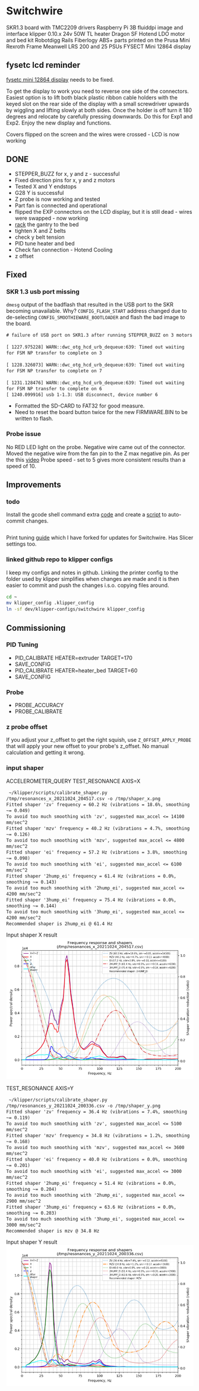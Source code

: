# Switchwire

SKR1.3 board with TMC2209 drivers
Raspberry Pi 3B
fluiddpi image and interface
klipper 0.10.x
24v 50W TL heater
Dragon SF Hotend
LDO motor and bed kit
Robotdigg Rails
Fiberlogy ABS+ parts printed on the Prusa Mini
Rexroth Frame
Meanwell LRS 200 and 25 PSUs
FYSECT Mini 12864 display

## fysetc lcd reminder

[fysetc mini 12864 display](https://wiki.fysetc.com/Manual_for_Mini_panel_on_SKR/) needs to be fixed.

To get the display to work you need to reverse one side of the connectors. Easiest option is to lift both black plastic ribbon cable holders with the keyed slot on the rear side of the display with a small screwdriver upwards by wiggling and lifting slowly at both sides. Once the holder is off turn it 180 degrees and relocate by carefully pressing downwards. Do this for Exp1 and Exp2. Enjoy the new display and functions.

Covers flipped on the screen and the wires were crossed - LCD is now working

## DONE

* STEPPER_BUZZ for x, y and z - successful
* Fixed direction pins for x, y and z motors
* Tested X and Y endstops
* G28 Y is successful
* Z probe is now working and tested
* Part fan is connected and operational
* flipped the EXP connectors on the LCD display, but it is still dead - wires were swapped - now working
* [rack](https://discordapp.com/channels/460117602945990666/741806179247980695/896720699455049738) the gantry to the bed
* tighten X and Z belts
* check y belt tension
* PID tune heater and bed
* Check fan connection - Hotend Cooling
* z offset

## Fixed

### SKR 1.3 usb port missing

`dmesg` output of the badflash that resulted in the USB port to the SKR becoming unavailable.
Why? `CONFIG_FLASH_START` address changed due to de-selecting `CONFIG_SMOOTHIEWARE_BOOTLOADER` and flash the bad image to the board.

```text
# failure of USB port on SKR1.3 after running STEPPER_BUZZ on 3 motors

[ 1227.975228] WARN::dwc_otg_hcd_urb_dequeue:639: Timed out waiting for FSM NP transfer to complete on 3

[ 1228.326073] WARN::dwc_otg_hcd_urb_dequeue:639: Timed out waiting for FSM NP transfer to complete on 7

[ 1231.128476] WARN::dwc_otg_hcd_urb_dequeue:639: Timed out waiting for FSM NP transfer to complete on 6
[ 1240.099916] usb 1-1.3: USB disconnect, device number 6
```

* Formatted the SD-CARD to FAT32 for good measure.
* Need to reset the board button twice for the new FIRMWARE.BIN to be written to flash. 

### Probe issue

No RED LED light on the probe. Negative wire came out of the connector. Moved the negative wire from the fan pin to the Z max negative pin. As per the this [video](https://youtu.be/c7cVv9qbSMw?t=145)
Probe speed - set to 5 gives more consistent results than a speed of 10.

## Improvements

### todo 

Install the gcode shell command extra [code](https://raw.githubusercontent.com/th33xitus/kiauh/master/resources/gcode_shell_command.py) and create a [script](https://raw.githubusercontent.com/th33xitus/kiauh/master/resources/autocommit.sh) to auto-commit changes. 

```

```
Print tuning [guide](https://github.com/AndrewEllis93/Print-Tuning-Guide) which I have forked for updates for Switchwire. Has Slicer settings too.

### linked github repo to klipper configs

I keep my configs and notes in github. Linking the printer config to the folder used by klipper simplifies when changes are made and it is then easier to commit and push the changes i.s.o. copying files around.

```bash
cd ~
mv klipper_config .klipper_config
ln -sf dev/klipper-configs/switchwire klipper_config
```

## Commissioning

### PID Tuning

* PID_CALIBRATE HEATER=extruder TARGET=170
* SAVE_CONFIG
* PID_CALIBRATE HEATER=heater_bed TARGET=60
* SAVE_CONFIG

### Probe 

* PROBE_ACCURACY
* PROBE_CALIBRATE

### z probe offset

If you adjust your z_offset to get the right squish, use `Z_OFFSET_APPLY_PROBE` that will apply your new offset to your probe's z_offset. No manual calculation and getting it wrong.

### input shaper

ACCELEROMETER_QUERY
TEST_RESONANCE AXIS=X

```text
 ~/klipper/scripts/calibrate_shaper.py /tmp/resonances_x_20211024_204517.csv -o /tmp/shaper_x.png
Fitted shaper 'zv' frequency = 60.2 Hz (vibrations = 18.6%, smoothing ~= 0.049)
To avoid too much smoothing with 'zv', suggested max_accel <= 14100 mm/sec^2
Fitted shaper 'mzv' frequency = 40.2 Hz (vibrations = 4.7%, smoothing ~= 0.126)
To avoid too much smoothing with 'mzv', suggested max_accel <= 4800 mm/sec^2
Fitted shaper 'ei' frequency = 57.2 Hz (vibrations = 3.8%, smoothing ~= 0.098)
To avoid too much smoothing with 'ei', suggested max_accel <= 6100 mm/sec^2
Fitted shaper '2hump_ei' frequency = 61.4 Hz (vibrations = 0.0%, smoothing ~= 0.143)
To avoid too much smoothing with '2hump_ei', suggested max_accel <= 4200 mm/sec^2
Fitted shaper '3hump_ei' frequency = 75.4 Hz (vibrations = 0.0%, smoothing ~= 0.144)
To avoid too much smoothing with '3hump_ei', suggested max_accel <= 4200 mm/sec^2
Recommended shaper is 2hump_ei @ 61.4 Hz
```

Input shaper X result ![](shaper_x.png)


TEST_RESONANCE AXIS=Y

```text
 ~/klipper/scripts/calibrate_shaper.py  /tmp/resonances_y_20211024_200336.csv -o /tmp/shaper_y.png
Fitted shaper 'zv' frequency = 36.4 Hz (vibrations = 7.4%, smoothing ~= 0.119)
To avoid too much smoothing with 'zv', suggested max_accel <= 5100 mm/sec^2
Fitted shaper 'mzv' frequency = 34.8 Hz (vibrations = 1.2%, smoothing ~= 0.168)
To avoid too much smoothing with 'mzv', suggested max_accel <= 3600 mm/sec^2
Fitted shaper 'ei' frequency = 40.0 Hz (vibrations = 0.0%, smoothing ~= 0.201)
To avoid too much smoothing with 'ei', suggested max_accel <= 3000 mm/sec^2
Fitted shaper '2hump_ei' frequency = 51.4 Hz (vibrations = 0.0%, smoothing ~= 0.204)
To avoid too much smoothing with '2hump_ei', suggested max_accel <= 2900 mm/sec^2
Fitted shaper '3hump_ei' frequency = 63.6 Hz (vibrations = 0.0%, smoothing ~= 0.203)
To avoid too much smoothing with '3hump_ei', suggested max_accel <= 3000 mm/sec^2
Recommended shaper is mzv @ 34.8 Hz
```

Input shaper Y result ![](shaper_y.png)